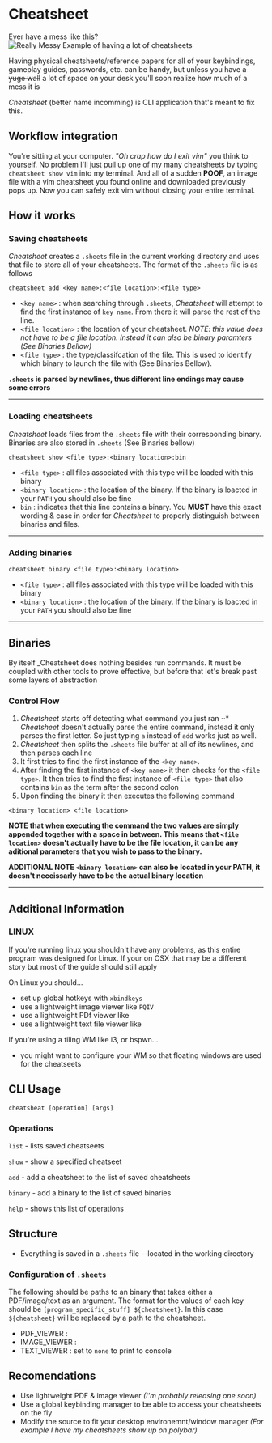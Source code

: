 # Cheatsheet
Ever have a mess like this?
![Really Messy Example of having a lot of cheatsheets](https://i.imgur.com/0QCUaDH.jpg)

Having physical cheatsheets/reference papers for all of your keybindings, gameplay guides, passwords, etc. can be handy, but unless you have ~~a yuge wall~~ a lot of space on your desk you'll soon realize how much of a mess it is

_Cheatsheet_ (better name incomming) is CLI application that's meant to fix this.


## Workflow integration
You're sitting at your computer. _"Oh crap how do I exit vim"_ you think to yourself. No problem I'll just pull up one of my many cheatsheets by typing `cheatsheet show vim` into my terminal. And all of a sudden __POOF__, an image file with a vim cheatsheet you found online and downloaded previously pops up. Now you can safely exit vim without closing your entire terminal.

## How it works
### Saving cheatsheets
_Cheatsheet_ creates a `.sheets` file in the current working directory and uses that file to store all of your cheatsheets. The format of the `.sheets` file is as follows

`cheatsheet add <key name>:<file location>:<file type>`

- `<key name>` : when searching through `.sheets`, _Cheatsheet_ will attempt to find the first instance of `key name`. From there it will parse the rest of the line.
- `<file location>` : the location of your cheatsheet. _NOTE: this value does not have to be a file location. Instead it can also be binary paramters (See Binaries Bellow)_
- `<file type>` : the type/classifcation of the file. This is used to identify which binary to launch the file with (See Binaries Bellow).

__`.sheets` is parsed by newlines, thus different line endings may cause some errors__
___


### Loading cheatsheets
_Cheatsheet_ loads files from the `.sheets` file with their corresponding binary. Binaries are also stored in `.sheets` (See Binaries bellow)

`cheatsheet show <file type>:<binary location>:bin`

- `<file type>` : all files associated with this type will be loaded with this binary
- `<binary location>` : the location of the binary. If the binary is loacted in your `PATH` you should also be fine
- `bin` : indicates that this line contains a binary. You __MUST__ have this exact wording & case in order for _Cheatsheet_ to properly distinguish between binaries and files.
___


### Adding binaries
`cheatsheet binary <file type>:<binary location>`

- `<file type>` : all files associated with this type will be loaded with this binary
- `<binary location>` : the location of the binary. If the binary is loacted in your `PATH` you should also be fine
___


## Binaries
By itself _Cheatsheet does nothing besides run commands. It must be coupled with other tools to prove effective, but before that let's break past some layers of abstraction

### Control Flow
1) _Cheatsheet_ starts off detecting what command you just ran
⋅⋅* _Cheatsheet_ doesn't actually parse the entire command, instead it only parses the first letter. So just typing `a` instead of `add` works just as well.
2) _Cheatsheet_ then splits the `.sheets` file buffer at all of its newlines, and then parses each line
3) It first tries to find the first instance of the `<key name>`.
4) After finding the first instance of `<key name>` it then checks for the `<file type>`. It then tries to find the first instance of `<file type>` that also contains `bin` as the term after the second colon
5) Upon finding the binary it then executes the following command

`<binary location> <file location>`

__NOTE that when executing the command the two values are simply appended together with a space in between. This means that `<file location>` doesn't actually have to be the file location, it can be any aditional parameters that you wish to pass to the binary.__

__ADDITIONAL NOTE `<binary location>` can also be located in your PATH, it doesn't neceissarly have to be the actual binary location__

___

## Additional Information

### LINUX
If you're running linux you shouldn't have any problems, as this entire program was designed for Linux. If your on OSX that may be a different story but most of the guide should still apply

On Linux you should...
- set up global hotkeys with `xbindkeys`
- use a lightweight image viewer like `PQIV`
- use a lightweight PDf viewer like
- use a lightweight text file viewer like 

If you're using a tiling WM like i3, or bspwn...
- you might want to configure your WM so that floating windows are used for the cheatseets


## CLI Usage
`cheatsheat [operation] [args]`

### Operations
`list` - lists saved cheatseets

`show` - show a specified cheatseet

`add` - add a cheatsheet to the list of saved cheatsheets 

`binary` - add a binary to the list of saved binaries

`help` - shows this list of operations

## Structure
- Everything is saved in a `.sheets` file --located in the working directory

### Configuration of `.sheets`

The following should be paths to an binary that takes either a PDF/image/text as an argument. The format for the values of each key should be `[program_specific_stuff] ${cheatsheet}`. In this case `${cheatsheet}` will be replaced by a path to the cheatsheet. 
- PDF_VIEWER : 
- IMAGE_VIEWER : 
- TEXT_VIEWER : set to `none` to print to console

## Recomendations
- Use lightweight PDF & image viewer _(I'm probably releasing one soon)_
- Use a global keybinding manager to be able to access your cheatsheets on the fly
- Modify the source to fit your desktop environemnt/window manager _(For example I have my cheatsheets show up on polybar)_
